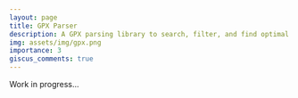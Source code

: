 ```yaml
---
layout: page
title: GPX Parser
description: A GPX parsing library to search, filter, and find optimal routes.
img: assets/img/gpx.png
importance: 3
giscus_comments: true
---
```


Work in progress...

